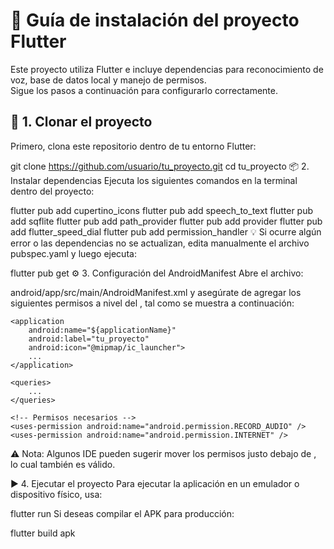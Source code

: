# 🎯 Guía de instalación del proyecto Flutter

Este proyecto utiliza Flutter e incluye dependencias para reconocimiento de voz, base de datos local y manejo de permisos.  
Sigue los pasos a continuación para configurarlo correctamente.

## 🧩 1. Clonar el proyecto

Primero, clona este repositorio dentro de tu entorno Flutter:

git clone https://github.com/usuario/tu_proyecto.git
cd tu_proyecto
📦 2. Instalar dependencias
Ejecuta los siguientes comandos en la terminal dentro del proyecto:


flutter pub add cupertino_icons
flutter pub add speech_to_text
flutter pub add sqflite
flutter pub add path_provider
flutter pub add provider
flutter pub add flutter_speed_dial
flutter pub add permission_handler
💡 Si ocurre algún error o las dependencias no se actualizan, edita manualmente el archivo pubspec.yaml y luego ejecuta:

flutter pub get
⚙️ 3. Configuración del AndroidManifest
Abre el archivo:

android/app/src/main/AndroidManifest.xml
y asegúrate de agregar los siguientes permisos a nivel del <application>, tal como se muestra a continuación:


<manifest xmlns:android="http://schemas.android.com/apk/res/android">

    <application
        android:name="${applicationName}"
        android:label="tu_proyecto"
        android:icon="@mipmap/ic_launcher">
        ...
    </application>

    <queries>
        ...
    </queries>

    <!-- Permisos necesarios -->
    <uses-permission android:name="android.permission.RECORD_AUDIO" />
    <uses-permission android:name="android.permission.INTERNET" />

</manifest>
⚠️ Nota: Algunos IDE pueden sugerir mover los permisos justo debajo de <manifest>, lo cual también es válido.

▶️ 4. Ejecutar el proyecto
Para ejecutar la aplicación en un emulador o dispositivo físico, usa:

flutter run
Si deseas compilar el APK para producción:

flutter build apk
